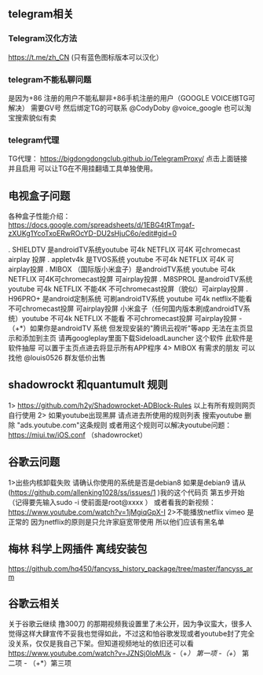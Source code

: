 ## telegram相关
###                     Telegram汉化方法 
https://t.me/zh_CN  (只有蓝色图标版本可以汉化）
###                   telegram不能私聊问题
是因为+86 注册的用户不能私聊非+86手机注册的用户（GOOGLE VOICE绑TG可解决）
需要GV号 然后绑定TG的可联系 @CodyDoby     @voice_google  也可以淘宝搜索貌似有卖
###                    telegram代理
TG代理： https://bigdongdongclub.github.io/TelegramProxy/
点击上面链接 并且启用  可以让TG在不用挂翻墙工具单独使用。
##                      电视盒子问题

各种盒子性能介绍：https://docs.google.com/spreadsheets/d/1EBG4tRTmgaf-zXUKg1YcoTxoERwROcYD-DU2sHjuC6o/edit#gid=0

. SHIELDTV  是androidTV系统youtube 可4k NETFLIX 可4K 可chromecast airplay 投屏
. appletv4k  是TVOS系统  youtube 不可4k NETFLIX 可4K  可airplay投屏
. MIBOX （国际版小米盒子）是androidTV系统 youtube 可4k NETFLIX 可4K可chromecast投屏 可airplay投屏
. M8SPROL  是androidTV系统 youtube 可4k NETFLIX 不能4K 不可chromecast投屏（貌似）可airplay投屏
. H96PRO+  是android定制系统 可刷androidTV系统 youtube 可4k netflix不能看 不可chromecast投屏 可airplay投屏
小米盒子（任何国内版本刷成androidTV系统）youtube 不可4k NETFLIX 不能看 不可chromecast投屏 可airplay投屏
-（+*）如果你是androidTV 系统 但发现安装的"腾讯云视听"等app 无法在主页显示和添加到主页 请再googleplay里面下载SideloadLauncher 这个软件 此软件是软件抽屉 可以置于主页点进去将显示所有APP程序
4>
MIBOX 有需求的朋友 可以找他 @louis0526 群友低价出售
##          shadowrockt 和quantumult 规则
1>
https://github.com/h2y/Shadowrocket-ADBlock-Rules
以上有所有规则网页  自行使用
 2>
如果youtube出现黑屏 请点进去所使用的规则列表 搜索youtube 删除 "ads.youtube.com"这条规则
或者用这个规则可以解决youtube问题：https://miui.tw/iOS.conf   （shadowrocket）
##                       谷歌云问题
1>出些内核卸载失败 请确认你使用的系统是否是debian8 如果是debian9 请从(https://github.com/allenking1028/ss/issues/1 )我的这个代码页 第五步开始 （记得要先输入sudo -i  使前面是root@xxxx ）
或者看我的新视频：https://www.youtube.com/watch?v=1jMgiqGpX-I
 2>不能播放netflix  vimeo 是正常的 因为netflix的原则是只允许家庭宽带使用 所以他们应该有黑名单
##             梅林 科学上网插件 离线安装包
https://github.com/hq450/fancyss_history_package/tree/master/fancyss_arm
## 谷歌云相关
关于谷歌云继续 撸300刀 的那期视频我设置里了未公开，因为争议蛮大，很多人觉得这样大肆宣传不妥我也觉得如此，不过这和怕谷歌发现或者youtube封了完全没关系，仅仅是我自己下架。但知道视频地址的依旧还可以看
https://www.youtube.com/watch?v=JZNSj0loMUk
-（+*） 第一项 -（+*） 第二项 - （+*）第三项
